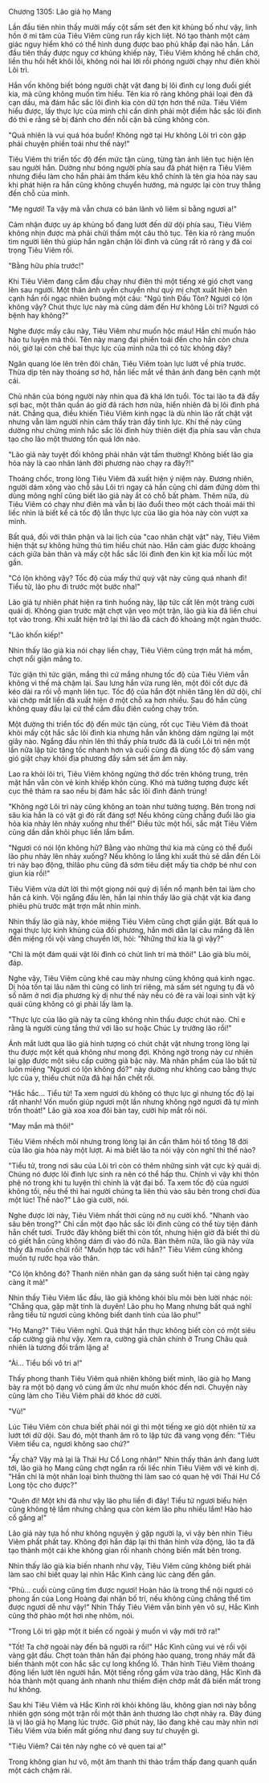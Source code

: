 




Chương 1305: Lão giả họ Mang


Lần đầu tiên nhìn thấy mười mấy cột sấm sét đen kịt khủng bố như vậy, linh hồn ở mi tâm của Tiêu Viêm cũng run rẩy kịch liệt. Nó tạo thành một cảm giác nguy hiểm khó có thể hình dung được bao phủ khắp đại não hắn. Lần đầu tiên thấy được nguy cơ khủng khiếp này, Tiêu Viêm không hề chần chờ, liền thu hồi hết khôi lỗi, không nói hai lời rồi phóng người chạy như điên khỏi Lôi trì.

Hắn vốn không biết bóng người chật vật đang bị lôi đình cự long đuổi giết kia, mà cũng không muốn tìm hiểu. Tên kia rõ ràng không phải loại đèn đã cạn dầu, mà đám hắc sắc lôi đình kia còn dữ tợn hơn thế nữa. Tiêu Viêm hiểu được, lấy thực lực của mình chỉ cần dính phải một điểm hắc sắc lôi đình đó thì e rằng sẽ bị đánh cho đến nỗi cặn bã cũng không còn.

"Quả nhiên là vui quá hóa buồn! Không ngờ tại Hư không Lôi trì còn gặp phải chuyện phiền toái như thế này!"

Tiêu Viêm thi triển tốc độ đến mức tận cùng, từng tàn ảnh liên tục hiện lên sau người hắn. Dường như bóng người phía sau đã phát hiện ra Tiêu Viêm nhưng điều làm cho hắn phải âm thầm kêu khổ chính là tên gia hỏa này sau khi phát hiện ra hắn cũng không chuyển hướng, mà ngược lại còn truy thẳng đến chỗ của mình.

"Mẹ ngươi! Ta vậy mà vẫn chưa có bản lãnh vô liêm sỉ bằng ngươi a!"

Cảm nhận được uy áp khủng bố đang lướt đến dữ dội phía sau, Tiêu Viêm không nhịn được mà phải chửi thầm một câu thô tục. Tên kia rõ ràng muốn tìm người liên thủ giúp hắn ngăn chặn lôi đình và cũng rất rõ ràng y đã coi trọng Tiêu Viêm rồi.

"Bằng hữu phía trước!"

Khi Tiêu Viêm đang cắm đầu chạy như điên thì một tiếng xé gió chợt vang lên sau người. Một thân ảnh uyển chuyển như quỷ mị chợt xuất hiện bên cạnh hắn rồi ngạc nhiên buông một câu: "Ngũ tinh Đấu Tôn? Ngươi có lộn không vậy? Chút thực lực này mà cũng dám đến Hư không Lôi trì? Ngươi có bệnh hay không?"

Nghe được mấy câu này, Tiêu Viêm như muốn hộc máu! Hắn chỉ muốn hảo hảo tu luyện mà thôi. Tên này mang đại phiền toái đến cho hắn còn chưa nói, giờ lại còn chê bai thực lực của mình nữa thì có tức không đây?

Ngân quang lóe lên trên đôi chân, Tiêu Viêm toàn lực lướt về phía trước. Thừa dịp tên này thoáng sơ hở, hắn liếc mắt về thân ảnh đang bên cạnh một cái.

Chủ nhân của bóng người này nhìn qua đã khá lớn tuổi. Tóc tai lão ta đã đầy sợi bạc, một thân quần áo giờ đã rách hơn nửa, hiển nhiên đã bị lôi đình phá nát. Chẳng qua, điều khiến Tiêu Viêm kinh ngạc là dù nhìn lão rất chật vật nhưng vẫn làm người nhìn cảm thấy tràn đầy tinh lực. Khí thế này cũng dường như chứng minh hắc sắc lôi đình hủy thiên diệt địa phía sau vẫn chưa tạo cho lão một thương tổn quá lớn nào.

"Lão giả này tuyệt đối không phải nhân vật tầm thường! Không biết lão gia hỏa này là cao nhân lánh đời phương nào chạy ra đây?!"

Thoáng chốc, trong lòng Tiêu Viêm đã xuất hiện ý niệm này. Đương nhiên, người dám xông vào chỗ sâu Lôi trì ngay cả hắn cũng chỉ dám đứng dòm thì dùng mông nghĩ cũng biết lão giả này ắt có chỗ bất phàm. Thêm nữa, dù Tiêu Viêm có chạy như điên mà vẫn bị lão đuổi theo một cách thoải mái thì liếc nhìn là biết kể cả tốc độ lẫn thực lực của lão gia hỏa này còn vượt xa mình.

Bất quá, đối với thân phận và lai lịch của "cao nhân chật vật" này, Tiêu Viêm hiện thật sự không hứng thú tìm hiểu chút nào. Hắn cảm giác được khoảng cách giữa bản thân và mấy cột hắc sắc lôi đình đen kìn kịt kia mỗi lúc một gần.

"Có lộn không vậy? Tốc độ của mấy thứ quỷ vật này cũng quá nhanh đi! Tiểu tử, lão phu đi trước một bước nha!"

Lão giả tự nhiên phát hiện ra tình huống này, lập tức cất lên một tràng cười quái dị. Không gian trước mặt chợt vặn vẹo một trận, lão già kia đã liền chui tọt vào trong. Khi xuất hiện trở lại thì lão đã cách đó khoảng một ngàn thước.

"Lão khốn kiếp!"

Nhìn thấy lão già kia nói chạy liền chạy, Tiêu Viêm cũng trợn mắt há mồm, chợt nổi giận mắng to.

Tức giận thì tức giận, mắng thì cứ mắng nhưng tốc độ của Tiêu Viêm vẫn không vì thế mà chậm lại. Sau lưng hắn vừa rung lên, một đôi cốt dực đã kéo dài ra rồi vỗ mạnh liên tục. Tốc độ của hắn đột nhiên tăng lên dữ dội, chỉ vài chớp mắt liền đã xuất hiện ở một chỗ xa hơn nhiều. Sau đó hắn cũng không quay đầu lại cứ thể cắm đầu điên cuồng chạy trốn.

Một đường thi triển tốc độ đến mức tận cùng, rốt cục Tiêu Viêm đã thoát khỏi mấy cột hắc sắc lôi đình kia nhưng hắn vẫn không dám ngừng lại một giây nào. Ngẩng đầu nhìn lên thì thấy phía trước đã là cuối Lôi trì nên một lần nữa lập tức tăng tốc nhanh hơn và cuối cùng đã dùng tốc độ sấm vang gió giật chạy khỏi địa phương đầy sấm sét ầm ầm này.

Lao ra khỏi lôi trì, Tiêu Viêm không ngừng thở dốc trên không trung, trên mặt hắn vẫn còn vẻ kinh khiếp khôn cùng. Khó mà tưởng tượng được kết cục thê thảm ra sao nếu bị đám hắc sắc lôi đình đánh trúng!

"Không ngờ Lôi trì này cũng không an toàn như tưởng tượng. Bên trong nơi sâu kia hẳn là có vật gì đó rất đáng sợ! Nếu không cũng chẳng đuổi lão gia hỏa kia nhảy lên nhảy xuống như thế!" Điều tức một hồi, sắc mặt Tiêu Viêm cũng dần dần khôi phục liền lẩm bẩm.

"Ngươi có nói lộn không hử? Bằng vào những thứ kia mà cũng có thể đuổi lão phu nhảy lên nhảy xuống? Nếu không lo lắng khi xuất thủ sẽ dẫn đến Lôi trì này bạo động, thìlão phu cũng đã sớm tiêu diệt mấy tia chớp bé như con giun kia rồi!"

Tiêu Viêm vừa dứt lời thì một giọng nói quỷ dị liền nổ mạnh bên tai làm cho hắn cả kinh. Vội ngẩng đầu lên, hắn lại nhìn thấy lão giả chật vật kia đang phiêu phù trước mặt trợn mắt nhìn mình.

Nhìn thấy lão già này, khóe miệng Tiêu Viêm cũng chợt giần giật. Bất quá lo ngại thực lực kinh khủng của đối phương, hắn mới dằn lại câu mắng đã lên đến miệng rồi vội vàng chuyển lời, hỏi: "Những thứ kia là gì vậy?"

"Chỉ là một đám quái vật lôi đình có chút linh trí mà thôi!" Lão già bĩu môi, đáp.

Nghe vậy, Tiêu Viêm cũng khẽ cau mày nhưng cũng không quá kinh ngạc. Dị hỏa tồn tại lâu năm thì cũng có linh trí riêng, mà sấm sét ngưng tụ đã vô số năm ở nơi địa phương kỳ dị như thế này nếu có đẻ ra vài loại sinh vật kỳ quái cũng không có gì phải lấy làm lạ.

"Thực lực của lão già này ta cũng không nhìn thấu được chút nào. Chỉ e rằng là người cùng tầng thứ với lão sư hoặc Chúc Ly trưởng lão rồi!"

Ánh mắt lướt qua lão giả hình tượng có chút chật vật nhưng trong lòng lại thu được một kết quả không như mong đợi. Không ngờ trong này cư nhiên lại gặp được một siêu cấp cường giả bậc này. Mà nhân phẩm của lão bất tử luôn miệng "Ngươi có lộn không đó?" này dường như không cao bằng thực lực của y, thiếu chút nữa đã hại hắn chết rồi.

"Hắc hắc… Tiểu tử! Ta xem ngươi dù không có thực lực gì nhưng tốc độ lại rất nhanh! Vốn muốn giúp ngươi một lần nhưng không ngờ ngươi đã tự mình trốn thoát!" Lão già xoa xoa đôi bàn tay, cười híp mắt rồi nói.

"May mắn mà thôi!"

Tiêu Viêm nhếch môi nhưng trong lòng lại ân cần thăm hỏi tổ tông 18 đời của lão gia hỏa này một lượt. Ai mà biết lão ta nói vậy còn nghĩ thì thế nào?

"Tiểu tử, trong nơi sâu của Lôi trì còn có thêm những sinh vật cực kỳ quái dị. Chúng nó được lôi đình lực sinh ra nên có thể hấp thu. Chính vì vậy khi thôn phệ nó trong khi tu luyện thì chính là vật đại bổ. Ta xem tốc độ của ngươi không tồi, nếu thế thì hai người chúng ta liên thủ vào sâu bên trong chơi đùa một lúc! Thế nào?" Lão già cười, nói.

Nghe được lời này, Tiêu Viêm nhất thời cũng nở nụ cười khổ. "Nhanh vào sâu bên trong?" Chỉ cần một đạo hắc sắc lôi đình cũng có thể tùy tiện đánh hắn chết tươi. Trước đây không biết thì còn tốt, nhưng hiện giờ đã biết thì dù có giết hắn cũng không dám đi vào đó nữa. Bàn thêm nữa, lão già này vừa thấy đã muốn chửi rồi! "Muốn hợp tác với hắn?" Tiêu Viêm cũng không muốn tự rước họa vào thân.

"Có lộn không đó? Thanh niên nhân gan dạ sáng suốt hiện tại càng ngày càng ít mà!"

Nhìn thấy Tiêu Viêm lắc đầu, lão giả không khỏi bĩu môi bèn lười nhác nói: "Chẳng qua, gặp mặt tính là duyên! Lão phu họ Mang nhưng bất quá nghĩ rằng tiểu tử ngươi cũng không biết danh tính của lão phu!"

"Họ Mang?" Tiêu Viêm nghĩ. Quả thật hắn thực không biết còn có một siêu cấp cường giả như vậy. Xem ra, cường giả chân chính ở Trung Châu quả nhiên là tương đối trầm lặng a!

"Ài… Tiểu bối vô tri a!"

Thấy phong thanh Tiêu Viêm quả nhiên không biết mình, lão già họ Mang bày ra một bộ dạng vô cùng ấm ức như muốn khóc đến nơi. Chuyện này cũng làm cho Tiêu Viêm phải dở khóc dở cười.

"Vù!"

Lúc Tiêu Viêm còn chưa biết phải nói gì thì một tiếng xe gió dột nhiên từ xa lướt tới dữ dội. Sau đó, một thanh âm rõ to lập tức đã vang vọng đến: "Tiêu Viêm tiểu ca, ngươi không sao chứ?"

"Ấy chà? Vậy mà lại là Thái Hư Cổ Long nhân!" Nhìn thấy thân ảnh đang lướt tới, lão già họ Mang cũng chợt ngẩn ra rồi liếc nhìn Tiêu Viêm với vẻ kinh dị. "Hắn chỉ là một nhân loại bình thường thì làm sao có quan hệ với Thái Hư Cổ Long tộc cho được?"

"Quên đi! Một khi đã như vậy lão phu liền đi đây! Tiểu tử ngươi biểu hiện cũng không tệ lắm nhưng chẳng qua còn kém lão phu nhiều lắm! Hảo hảo cố gắng a!"

Lão giả này tựa hồ như không nguyện ý gặp người lạ, vì vậy bèn nhìn Tiêu Viêm phất phất tay. Không đợi hắn đáp lại thì thân hình vừa động, lão ta đã tạo thành một cái khe không gian rồi nhanh chóng biến mất bên trong.

Nhìn thấy lão già kia biến nhanh như vậy, Tiêu Viêm cũng không biết phải làm sao chỉ biết quay lại nhìn Hắc Kình càng lúc càng đến gần.

"Phù… cuối cùng cũng tìm được ngươi! Hoàn hảo là trong thể nội ngươi có phong ấn của Long Hoàng đại nhân bố trí, nếu không cũng chẳng thể tìm được ngươi dễ như vậy!" Nhìn Thấy Tiêu Viêm vẫn bình yên vô sự, Hắc Kình cũng thở phào một hơi nhẹ nhõm, nói.

"Trong Lôi trì gặp một ít biến cố ngoài ý muốn vì vậy mới trở ra!"

"Tốt! Ta chờ ngoài này đến bã người ra rồi!" Hắc Kình cũng vui vẻ rồi vội vàng gật đầu. Chợt toàn thân hắn đại phóng hào quang, trong nháy mắt đã biến thành một con hắc sắc cự long khổng lồ. Thân hình Tiêu Viêm thoáng động liền lướt lên người hắn. Một tiếng rồng gầm vừa trào dâng, Hắc Kình đã hóa thành một quang ảnh nhanh như thiểm điện chớp mắt đã biến mất trong hư không.

Sau khi Tiêu Viêm và Hắc Kình rời khỏi không lâu, không gian nơi này bỗng nhiên gợn sóng một trận rồi một thân ảnh thương lão chợt nhảy ra. Đây đúng là vị lão giả họ Mang lúc trước. Giờ phút này, lão đang khẽ cau mày nhìn nơi Tiêu Viêm vừa biến mất giống như đang suy tư chuyện gì.

"Tiêu Viêm? Cái tên này nghe có vẻ quen tai a!"

Trong không gian hư vô, một âm thanh thì thào trầm thấp đang quanh quẩn một cách chậm rãi.




